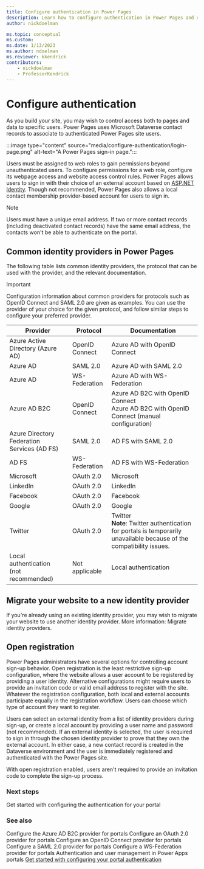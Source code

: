 ```yaml
---
title: Configure authentication in Power Pages
description: Learn how to configure authentication in Power Pages and review common identity providers.
author: nickdoelman

ms.topic: conceptual
ms.custom: 
ms.date: 1/13/2023
ms.author: ndoelman
ms.reviewer: kkendrick
contributors:
    - nickdoelman
    - ProfessorKendrick
---
```


# Configure authentication

As you build your site, you may wish to control access both to pages and data to specific users. Power Pages uses Microsoft Dataverse contact records to associate to authenticated Power Pages site users.

:::image type="content" source="media/configure-authentication/login-page.png" alt-text="A Power Pages sign-in page.":::

Users must be assigned to web roles to gain permissions beyond unauthenticated users. To configure permissions for a web role, configure its webpage access and website access control rules. Power Pages allows users to sign in with their choice of an external account based on [ASP.NET Identity](https://www.asp.net/identity). Though not recommended, Power Pages also allows a local contact membership provider-based account for users to sign in.

> [!NOTE]
> Users must have a unique email address. If two or more contact records (including deactivated contact records) have the same email address, the contacts won't be able to authenticate on the portal.

## Common identity providers in Power Pages

The following table lists common identity providers, the protocol that can be used with the provider, and the relevant documentation.

> [!IMPORTANT]
> Configuration information about common providers for protocols such as OpenID Connect and SAML 2.0 are given as examples. You can use the provider of your choice for the given protocol, and follow similar steps to configure your preferred provider.

| **Provider** | **Protocol** | **Documentation** |
|-------------------------|-------------------------|-------------------------|
| Azure Active Directory (Azure AD) | OpenID Connect | Azure AD with OpenID Connect |
| Azure AD | SAML 2.0 | Azure AD with SAML 2.0 |
| Azure AD | WS-Federation | Azure AD with WS-Federation |
| Azure AD B2C | OpenID Connect | Azure AD B2C with OpenID Connect<br />Azure AD B2C with OpenID Connect (manual configuration)|
| Azure Directory Federation Services (AD FS) | SAML 2.0 | AD FS with SAML 2.0 |
| AD FS | WS-Federation | AD FS with WS-Federation |
| Microsoft | OAuth 2.0 | Microsoft |
| LinkedIn | OAuth 2.0 | LinkedIn |
| Facebook | OAuth 2.0 | Facebook |
| Google | OAuth 2.0 | Google |
| Twitter | OAuth 2.0 | Twitter <br />**Note**: Twitter authentication for portals is temporarily unavailable because of the compatibility issues. |
| Local authentication<br />(not recommended) | Not applicable | Local authentication |


## Migrate your website to a new identity provider

If you're already using an existing identity provider, you may wish to migrate your website to use another identity provider. More information: Migrate identity providers.

## Open registration

Power Pages administrators have several options for controlling account sign-up behavior. Open registration is the least restrictive sign-up configuration, where the website allows a user account to be registered by providing a user identity. Alternative configurations might require users to provide an invitation code or valid email address to register with the site. Whatever the registration configuration, both local and external accounts participate equally in the registration workflow. Users can choose which type of account they want to register.

Users can select an external identity from a list of identity providers during sign-up, or create a local account by providing a user name and password (not recommended). If an external identity is selected, the user is required to sign in through the chosen identity provider to prove that they own the external account. In either case, a new contact record is created in the Dataverse environment and the user is immediately registered and authenticated with the Power Pages site.

With open registration enabled, users aren't required to provide an invitation code to complete the sign-up process.

### Next steps

Get started with configuring the authentication for your portal

### See also

Configure the Azure AD B2C provider for portals 
Configure an OAuth 2.0 provider for portals
Configure an OpenID Connect provider for portals
Configure a SAML 2.0 provider for portals
Configure a WS-Federation provider for portals 
Authentication and user management in Power Apps portals
[Get started with configuring your portal authentication](/power-apps/maker/portals/configure/use-simplified-authentication-configuration)

